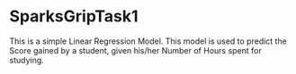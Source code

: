 # SparksGripTask1

This is a simple Linear Regression Model.
This model is used to predict the Score gained by a student, given his/her Number of Hours spent for studying.
